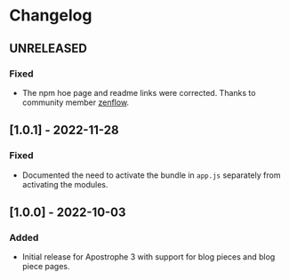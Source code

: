 # Changelog

## UNRELEASED

### Fixed

- The npm hoe page and readme links were corrected. Thanks to community member [zenflow](https://github.com/zenflow).
  
## [1.0.1] - 2022-11-28

### Fixed

- Documented the need to activate the bundle in `app.js` separately from activating the modules.

## [1.0.0] - 2022-10-03

### Added

- Initial release for Apostrophe 3 with support for blog pieces and blog piece pages.
